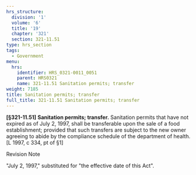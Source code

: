 ```yaml
---
hrs_structure:
  division: '1'
  volume: '6'
  title: '19'
  chapter: '321'
  section: 321-11.51
type: hrs_section
tags:
  - Government
menu:
  hrs:
    identifier: HRS_0321-0011_0051
    parent: HRS0321
    name: 321-11.51 Sanitation permits; transfer
weight: 7185
title: Sanitation permits; transfer
full_title: 321-11.51 Sanitation permits; transfer
---
```

**[§321-11.51]** **Sanitation permits; transfer.** Sanitation permits that have not expired as of July 2, 1997, shall be transferable upon the sale of a food establishment; provided that such transfers are subject to the new owner agreeing to abide by the compliance schedule of the department of health. [L 1997, c 334, pt of §1]

Revision Note

"July 2, 1997," substituted for "the effective date of this Act".